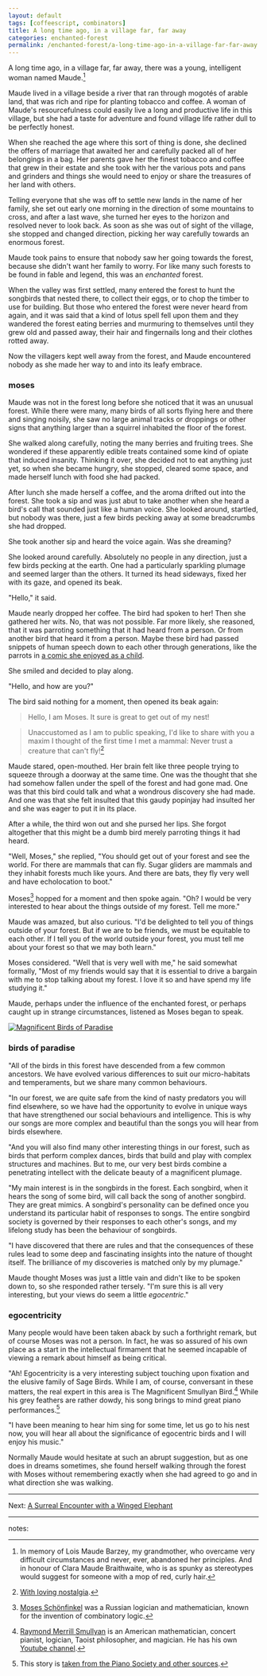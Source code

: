 ```yaml
---
layout: default
tags: [coffeescript, combinators]
title: A long time ago, in a village far, far away
categories: enchanted-forest
permalink: /enchanted-forest/a-long-time-ago-in-a-village-far-far-away.html
---
```


A long time ago, in a village far, far away, there was a young, intelligent woman named Maude.[^maude]

Maude lived in a village beside a river that ran through mogotés of arable land, that was rich and ripe for planting tobacco and coffee. A woman of Maude's resourcefulness could easily live a long and productive life in this village, but she had a taste for adventure and found village life rather dull to be perfectly honest.

When she reached the age where this sort of thing is done, she declined the offers of marriage that awaited her and carefully packed all of her belongings in a bag. Her parents gave her the finest tobacco and coffee that grew in their estate and she took with her the various pots and pans and grinders and things she would need to enjoy or share the treasures of her land with others.

Telling everyone that she was off to settle new lands in the name of her family, she set out early one morning in the direction of some mountains to cross, and after a last wave, she turned her eyes to the horizon and resolved never to look back. As soon as she was out of sight of the village, she stopped and changed direction, picking her way carefully towards an enormous forest.

Maude took pains to ensure that nobody saw her going towards the forest, because she didn't want her family to worry. For like many such forests to be found in fable and legend, this was an *enchanted* forest.

When the valley was first settled, many entered the forest to hunt the songbirds that nested there, to collect their eggs, or to chop the timber to use for building. But those who entered the forest were never heard from again, and it was said that a kind of lotus spell fell upon them and they wandered the forest eating berries and murmuring to themselves until they grew old and passed away, their hair and fingernails long and their clothes rotted away.

Now the villagers kept well away from the forest, and Maude encountered nobody as she made her way to and into its leafy embrace.

### moses

Maude was not in the forest long before she noticed that it was an unusual forest. While there were many, many birds of all sorts flying here and there and singing noisily, she saw no large animal tracks or droppings or other signs that anything larger than a squirrel inhabited the floor of the forest.

She walked along carefully, noting the many berries and fruiting trees. She wondered if these apparently edible treats contained some kind of opiate that induced insanity. Thinking it over, she decided not to eat anything just yet, so when she became hungry, she stopped, cleared some space, and made herself lunch with food she had packed.

After lunch she made herself a coffee, and the aroma drifted out into the forest. She took a sip and was just abut to take another when she heard a bird's call that sounded just like a human voice. She looked around, startled, but nobody was there, just a few birds pecking away at some breadcrumbs she had dropped.

She took another sip and heard the voice again. Was she dreaming?

She looked around carefully. Absolutely no people in any direction, just a few birds pecking at the earth. One had a particularly sparkling plumage and seemed larger than the others. It turned its head sideways, fixed her with its gaze, and opened its beak.

"Hello," it said.

Maude nearly dropped her coffee. The bird had spoken to her! Then she gathered her wits. No, that was not possible. Far more likely, she reasoned, that it was parroting something that it had heard from a person. Or from another bird that heard it from a person. Maybe these bird had passed snippets of human speech down to each other through generations, like the parrots in [a comic she enjoyed as a child](https://en.wikipedia.org/wiki/Red_Rackham's_Treasure).

She smiled and decided to play along.

"Hello, and how are you?"

The bird said nothing for a moment, then opened its beak again:

> Hello, I am Moses. It sure is great to get out of my nest! 

> Unaccustomed as I am to public speaking, I'd like to share with you a maxim I thought of the first time I met a mammal: Never trust a creature that can't fly![^mac]

[^mac]: [With loving nostalgia](https://www.youtube.com/watch?v=2B-XwPjn9YY&t=3m9s).

Maude stared, open-mouthed. Her brain felt like three people trying to squeeze through a doorway at the same time. One was the thought that she had somehow fallen under the spell of the forest and had gone mad. One was that this bird could talk and what a wondrous discovery she had made. And one was that she felt insulted that this gaudy popinjay had insulted her and she was eager to put it in its place.

After a while, the third won out and she pursed her lips. She forgot altogether that this might be a dumb bird merely parroting things it had heard.

"Well, Moses," she replied, "You should get out of your forest and see the world. For there are mammals that can fly. Sugar gliders are mammals and they inhabit forests much like yours. And there are bats, they fly very well and have echolocation to boot."

Moses[^moses] hopped for a moment and then spoke again. "Oh? I would be very interested to hear about the things outside of my forest. Tell me more."

Maude was amazed, but also curious. "I'd be delighted to tell you of things outside of your forest. But if we are to be friends, we must be equitable to each other. If I tell you of the world outside your forest, you must tell me about your forest so that we may both learn."

Moses considered. "Well that is very well with me," he said somewhat formally, "Most of my friends would say that it is essential to drive a bargain with me to stop talking about my forest. I love it so and have spend my life studying it."

Maude, perhaps under the influence of the enchanted forest, or perhaps caught up in strange circumstances, listened as Moses began to speak.

<a href="http://www.flickr.com/photos/pepemichelle/3642644339/" title="Magnificent Bird of Paradise by mpujals, on Flickr"><img src="http://farm3.staticflickr.com/2435/3642644339_742f2269f8_b.jpg" alt="Magnificent Birds of Paradise"></a>

### birds of paradise

"All of the birds in this forest have descended from a few common ancestors. We have evolved various differences to suit our micro-habitats and temperaments, but we share many common behaviours.

"In our forest, we are quite safe from the kind of nasty predators you will find elsewhere, so we have had the opportunity to evolve in unique ways that have strengthened our social behaviours and intelligence. This is why our songs are more complex and beautiful than the songs you will hear from birds elsewhere.

"And you will also find many other interesting things in our forest, such as birds that perform complex dances, birds that build and play with complex structures and machines. But to me, our very best birds combine a penetrating intellect with the delicate beauty of a magnificent plumage.

"My main interest is in the songbirds in the forest. Each songbird, when it hears the song of some bird, will call back the song of another songbird. They are great mimics. A songbird's personality can be defined once you understand its particular habit of responses to songs. The entire songbird society is governed by their responses to each other's songs, and my lifelong study has been the  behaviour of songbirds.

"I have discovered that there are rules and that the consequences of these rules lead to some deep and fascinating insights into the nature of thought itself. The brilliance of my discoveries is matched only by my plumage."

Maude thought Moses was just a little vain and didn't like to be spoken down to, so she responded rather tersely. "I'm sure this is all very interesting, but your views do seem a little *egocentric*."

### egocentricity

Many people would have been taken aback by such a forthright remark, but of course Moses was not a person. In fact, he was so assured of his own place as a start in the intellectual firmament that he seemed incapable of viewing a remark about himself as being critical.

"Ah! Egocentricity is a very interesting subject touching upon fixation and the elusive family of Sage Birds. While I am, of course, conversant in these matters, the real expert in this area is The Magnificent Smullyan Bird.[^rs] While his grey feathers are rather dowdy, his song brings to mind great piano performances.[^note]

"I have been meaning to hear him sing for some time, let us go to his nest now, you will hear all about the significance of egocentric birds and I will enjoy his music."

Normally Maude would hesitate at such an abrupt suggestion, but as one does in dreams sometimes, she found herself walking through the forest with Moses without remembering exactly when she had agreed to go and in what direction she was walking.

[^rs]: [Raymond Merrill Smullyan](https://en.wikipedia.org/wiki/Raymond_Smullyan) is an American mathematician, concert pianist, logician, Taoist philosopher, and magician. He has his own [Youtube channel](http://www.youtube.com/profile?user=rsmullyan&view=videos).

[^note]: This story is [taken from the Piano Society and other sources](http://mysite.verizon.net/vzeeaya7/raymondsmullyan/).

---

Next: [A Surreal Encounter with a Winged Elephant](./horton.html)

---

notes:

[^moses]: [Moses Schönfinkel](https://en.wikipedia.org/wiki/Moses_Schönfinkel) was a Russian logician and mathematician, known for the invention of combinatory logic.

[^maude]: In memory of Lois Maude Barzey, my grandmother, who overcame very difficult circumstances and never, ever, abandoned her principles. And in honour of Clara Maude Braithwaite, who is as spunky as stereotypes would suggest for someone with a mop of red, curly hair.
